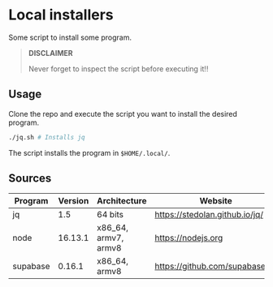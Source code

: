 # Local installers

Some script to install some program.

> **DISCLAIMER**
>
> Never forget to inspect the script before executing it!!

## Usage

Clone the repo and execute the script you want to install the desired program.

```sh
./jq.sh # Installs jq
```

The script installs the program in `$HOME/.local/`.

## Sources

|	Program		|	Version	|	Architecture			|	Website							|	Download link																					|
|---------------|-----------|---------------------------|-----------------------------------|---------------------------------------------------------------------------------------------------|
|	jq			|	1.5		|	64 bits					|	https://stedolan.github.io/jq/	|	https://github.com/stedolan/jq/releases/download/jq-1.5/jq-linux64								|
|	node		|	16.13.1	|	x86_64, armv7, armv8	|	https://nodejs.org				|	https://nodejs.org/dist/v16.13.1/node-v16.13.1-linux-x64.tar.xz									|
|	supabase	|	0.16.1	|	x86_64, armv8			|	https://github.com/supabase/cli	|	https://github.com/supabase/cli/releases/download/v0.16.1/supabase_0.16.1_linux_amd64.tar.gz	|
